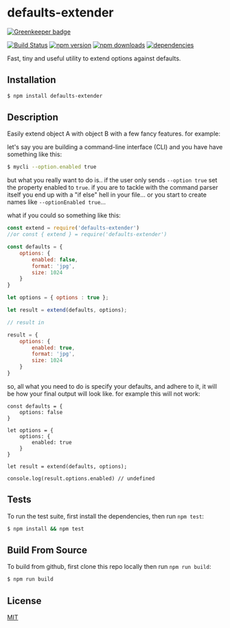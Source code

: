 # defaults-extender

[![Greenkeeper badge](https://badges.greenkeeper.io/milewski/defaults-extender.svg)](https://greenkeeper.io/)

[![Build Status](https://travis-ci.org/Milewski/defaults-extender.svg?branch=master)](https://travis-ci.org/Milewski/defaults-extender)
[![npm version](https://badge.fury.io/js/defaults-extender.svg)](https://badge.fury.io/js/defaults-extender)
[![npm downloads](https://img.shields.io/npm/dm/defaults-extender.svg)](https://www.npmjs.com/package/defaults-extender)
[![dependencies](https://david-dm.org/Milewski/defaults-extender.svg)](https://www.npmjs.com/package/defaults-extender)

Fast, tiny and useful utility to extend options against defaults.

## Installation

```bash
$ npm install defaults-extender
```

## Description

Easily extend object A with object B with a few fancy features. for example:

let's say you are building a command-line interface (CLI) and you have have something like this:

```bash
$ mycli --option.enabled true
```

but what you really want to do is.. if the user only sends `--option true` set the property enabled to `true`.
if you are to tackle with the command parser itself you end up with a "if else" hell in your file... or you start to create names like `--optionEnabled true`... 

what if you could so something like this:

```js
const extend = require('defaults-extender')
//or const { extend } = require('defaults-extender')

const defaults = {
    options: {
        enabled: false,
        format: 'jpg',
        size: 1024
    }
}

let options = { options : true };

let result = extend(defaults, options);

// result in 

result = {
    options: {
        enabled: true,
        format: 'jpg',
        size: 1024
    }
}

```

so, all what you need to do is specify your defaults, and adhere to it, it will be how your final output will look like. for example this will not work:

```
const defaults = {
    options: false
}

let options = {
    options: {
        enabled: true
    }
}

let result = extend(defaults, options);

console.log(result.options.enabled) // undefined

```

## Tests

To run the test suite, first install the dependencies, then run `npm test`:

```bash
$ npm install && npm test
```

## Build From Source

To build from github, first clone this repo locally then run `npm run build`:

```bash
$ npm run build
```

## License 

[MIT](LICENSE)
